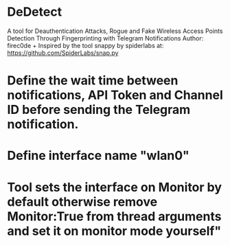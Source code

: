 # DeDetect

A tool for Deauthentication Attacks, Rogue and Fake Wireless Access Points Detection Through Fingerprinting with Telegram Notifications
Author: firec0de + Inspired by the tool snappy by spiderlabs at: https://github.com/SpiderLabs/snap.py

# Define the wait time between notifications, API Token and Channel ID before sending the Telegram notification.
# Define interface name "wlan0"
# Tool sets the interface on Monitor by default otherwise remove Monitor:True from thread arguments and set it on monitor mode yourself"
